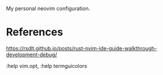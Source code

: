 My personal neovim configuration.

# References

https://rsdlt.github.io/posts/rust-nvim-ide-guide-walkthrough-development-debug/

:help vim.opt, :help termguicolors
